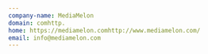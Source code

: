 ```yaml
---
company-name: MediaMelon
domain: comhttp.
home: https://mediamelon.comhttp://www.mediamelon.com/
email: info@mediamelon.com
---
```




